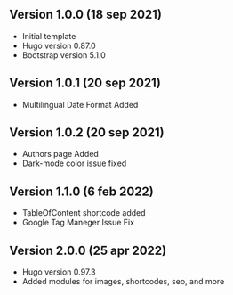 ## Version 1.0.0 (18 sep 2021)

- Initial template
- Hugo version 0.87.0
- Bootstrap version 5.1.0

## Version 1.0.1 (20 sep 2021)

- Multilingual Date Format Added

## Version 1.0.2 (20 sep 2021)

- Authors page Added
- Dark-mode color issue fixed

## Version 1.1.0 (6 feb 2022)

- TableOfContent shortcode added
- Google Tag Maneger Issue Fix

## Version 2.0.0 (25 apr 2022)

- Hugo version 0.97.3
- Added modules for images, shortcodes, seo, and more
